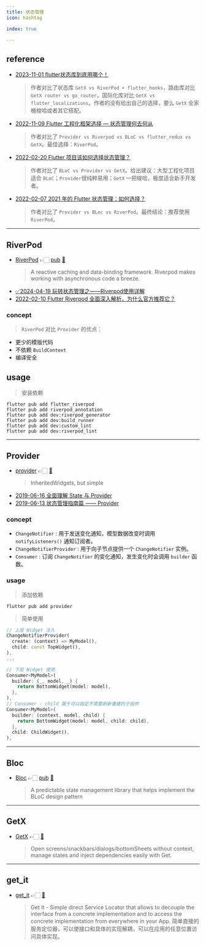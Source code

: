 ```yaml
---
title: 状态管理
icon: hashtag

index: true

---
```


<!-- more -->

## reference

- [](✅)[2023-11-01 flutter状态库到底用哪个！](https://juejin.cn/post/7296286286154776595)
    > 作者对比了状态库 `GetX vs RiverPod + flutter_hooks`，路由库对比 `GetX router vs go_router`，国际化库对比 `GetX vs flutter_localizations`。作者的没有给出自己的选择，要么 `GetX` 全家桶梭哈或者其它搭配。
- [](✅)[2022-11-09 Flutter 工程化框架选择 — 状态管理何去何从](https://juejin.cn/post/7163925807893577735)
    > 作者对比了 `Provider vs Riverpod vs BLoC vs flutter_redux vs GetX`。最佳选择：`RiverPod`。
- [](✅)[2022-02-20 Flutter 项目该如何选择状态管理？](https://juejin.cn/post/7066707540502904862)
    > 作者对比了 `BLoC vs Provider vs GetX`。给出建议：大型工程化项目适合 `BLoC`；`Provider`很纯粹易用；`GetX` 一把梭哈，极度适合新手开发者。
- [](✅)[2022-02-07 2021 年的 Flutter 状态管理：如何选择？](https://juejin.cn/post/7061784793150652452)
    > 作者对比了 `Provider vs BLoc vs RiverPod`。最终结论：推荐使用 `RiverPod`。

------

## RiverPod

- [RiverPod](https://riverpod.dev) 👉🏻 [pub](https://pub.dev/packages/riverpod) [🐙](https://github.com/rrousselGit/riverpod)
    > A reactive caching and data-binding framework. Riverpod makes working with asynchronous code a breeze.

<!-- more -->

- [✅]()[2024-04-19 玩转状态管理之——Riverpod使用详解](https://juejin.cn/post/7359402114018689076)
- []()[2022-02-10 Flutter Riverpod 全面深入解析，为什么官方推荐它？](https://juejin.cn/post/7063111063427874847)


### concept

> `RiverPod` 对比 `Provider` 的优点：
   - 更少的模版代码
   - 不依赖 `BuildContext`
   - 编译安全

## usage

> 安装依赖
```shell
flutter pub add flutter_riverpod
flutter pub add riverpod_annotation
flutter pub add dev:riverpod_generator
flutter pub add dev:build_runner
flutter pub add dev:custom_lint
flutter pub add dev:riverpod_lint
```



------

## Provider

- [provider](https://pub.dev/packages/provider) 👉🏻 [🐙](https://github.com/rrousselGit/provider)
    > InheritedWidgets, but simple

<!-- more -->

- []()[2019-06-16 全面理解 State 与 Provider](https://juejin.cn/post/6844903866706706439)
- []()[2019-06-13 状态管理指南篇 —— Provider](https://juejin.cn/post/6844903864852807694)

### concept

- `ChangeNotifier` : 用于发送变化通知，模型数据改变时调用 `notifyListeners()` 通知订阅者。
- `ChangeNotifierProvider` : 用于向子节点提供一个 `ChangeNotifier` 实例。
- `Consumer` : 订阅 `ChangeNotifier` 的变化通知，发生变化时会调用 `builder` 函数。

### usage

> 添加依赖
```shell
flutter pub add provider
```

> 简单使用
```dart
// 上层 Widget 注入
ChangeNotifierProvider(
  create: (context) => MyModel(),
  child: const TopWidget(),
),
...

// 下层 Widget 使用
Consumer<MyModel>(
  builder: (_, model, _) {
    return BottomWidget(model: model),
  },
),
// Consumer - child 属于可以指定不需要刷新重建的子组件 
Consumer<MyModel>(
  builder: (context, model, child) {
    return BottomWidget(model: model, child: child),
  },
  child: ChildWidget(),
),
```

------

## Bloc

- [Bloc](https://bloclibrary.dev) 👉🏻 [pub](https://pub.dev/packages/bloc) [🐙](https://github.com/felangel/bloc)
    > A predictable state management library that helps implement the BLoC design pattern



------

## GetX

- [GetX](https://pub.dev/packages/getx) 👉🏻 [🐙](https://github.com/jonataslaw/getx)
    > Open screens/snackbars/dialogs/bottomSheets without context, manage states and inject dependencies easily with Get.
    
------
    
## get_it

- [get_it](https://pub.dev/packages/get_it) 👉🏻 [🐙](https://github.com/fluttercommunity/get_it)
    > Get It - Simple direct Service Locator that allows to decouple the interface from a concrete implementation and to access the concrete implementation from everywhere in your App.
    > 简单直接的服务定位器，可以使接口和具体的实现解耦，可以在应用的任意位置访问具体实现。
